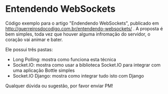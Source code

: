 # Entendendo WebSockets

Código exemplo para o artigo "Endendendo WebSockets", publicado em http://guerreirosdocodigo.com.br/entendendo-websockets/ . A proposta é bem simples, toda vez que houver alguma infromação do servidor, o coração vai animar e bater.

Ele possui três pastas:

* Long Polling: mostra como funciona esta técnica
* Socket.IO: mostra como usar a biblioteca Socket.IO para integrar com uma aplicação Bottle simples
* Socket.IO Django: mostra como integrar tudo isto com Django

Qualquer dúvida ou sugestão, por favor enviar PM!
